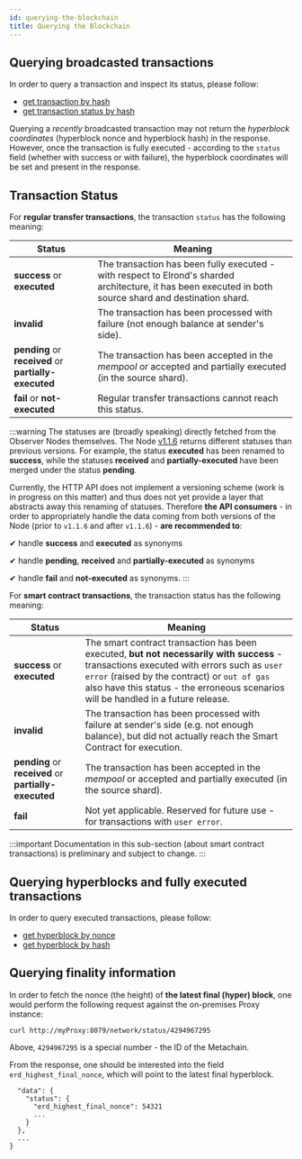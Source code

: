 ```yaml
---
id: querying-the-blockchain
title: Querying the Blockchain
---
```


## **Querying broadcasted transactions**

In order to query a transaction and inspect its status, please follow:

- [get transaction by hash](/sdk-and-tools/rest-api/transactions#get-transaction)
- [get transaction status by hash](/sdk-and-tools/rest-api/transactions#get-transaction-status)

Querying a _recently_ broadcasted transaction may not return the _hyperblock coordinates_ (hyperblock nonce and hyperblock hash) in the response. However, once the transaction is fully executed - according to the `status` field (whether with success or with failure), the hyperblock coordinates will be set and present in the response.

## **Transaction Status**

For **regular transfer transactions**, the transaction `status` has the following meaning:

| Status                                                | Meaning                                                                                                                                                   |
| ----------------------------------------------------- | --------------------------------------------------------------------------------------------------------------------------------------------------------- |
| **success** or **executed**                           | The transaction has been fully executed - with respect to Elrond's sharded architecture, it has been executed in both source shard and destination shard. |
| **invalid**                                           | The transaction has been processed with failure (not enough balance at sender's side).                                                                    |
| **pending** or **received** or **partially-executed** | The transaction has been accepted in the _mempool_ or accepted and partially executed (in the source shard).                                              |
| **fail** or **not-executed**                          | Regular transfer transactions cannot reach this status.                                                                                                   |

:::warning
The statuses are (broadly speaking) directly fetched from the Observer Nodes themselves. The Node [v1.1.6](https://github.com/ElrondNetwork/elrond-go/releases/tag/v1.1.6) returns different statuses than previous versions. For example, the status **executed** has been renamed to **success**, while the statuses **received** and **partially-executed** have been merged under the status **pending**.

Currently, the HTTP API does not implement a versioning scheme (work is in progress on this matter) and thus does not yet provide a layer that abstracts away this renaming of statuses. Therefore **the API consumers** - in order to appropriately handle the data coming from both versions of the Node (prior to `v1.1.6` and after `v1.1.6`) - **are recommended to**:

✔ handle **success** and **executed** as synonyms

✔ handle **pending**, **received** and **partially-executed** as synonyms

✔ handle **fail** and **not-executed** as synonyms.
:::

For **smart contract transactions**, the transaction status has the following meaning:

| Status                                                | Meaning                                                                                                                                                                                                                                                                           |
| ----------------------------------------------------- | --------------------------------------------------------------------------------------------------------------------------------------------------------------------------------------------------------------------------------------------------------------------------------- |
| **success** or **executed**                           | The smart contract transaction has been executed, **but not necessarily with** **success** - transactions executed with errors such as `user error` (raised by the contract) or `out of gas` also have this status - the erroneous scenarios will be handled in a future release. |
| **invalid**                                           | The transaction has been processed with failure at sender's side (e.g. not enough balance), but did not actually reach the Smart Contract for execution.                                                                                                                          |
| **pending** or **received** or **partially-executed** | The transaction has been accepted in the _mempool_ or accepted and partially executed (in the source shard).                                                                                                                                                                      |
| **fail**                                              | Not yet applicable. Reserved for future use - for transactions with `user error`.                                                                                                                                                                                                 |

:::important
Documentation in this sub-section (about smart contract transactions) is preliminary and subject to change.
:::

## **Querying hyperblocks and fully executed transactions**

In order to query executed transactions, please follow:

- [get hyperblock by nonce](/sdk-and-tools/rest-api/blocks#get-hyperblock-by-nonce)
- [get hyperblock by hash](/sdk-and-tools/rest-api/blocks#get-hyperblock-by-hash)

## **Querying finality information**

In order to fetch the nonce (the height) of **the latest final (hyper) block**, one would perform the following request against the on-premises Proxy instance:

```
curl http://myProxy:8079/network/status/4294967295
```

Above, `4294967295` is a special number - the ID of the Metachain.

From the response, one should be interested into the field `erd_highest_final_nonce`, which will point to the latest final hyperblock.

```
  "data": {
    "status": {
      "erd_highest_final_nonce": 54321
      ...
    }
  },
  ...
}

```
